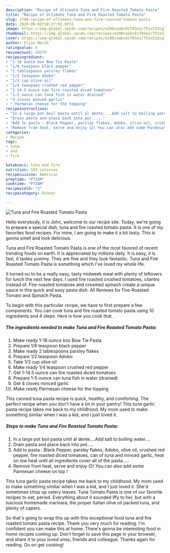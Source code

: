 ```yaml
---
description: "Recipe of Ultimate Tuna and Fire Roasted Tomato Pasta"
title: "Recipe of Ultimate Tuna and Fire Roasted Tomato Pasta"
slug: 2788-recipe-of-ultimate-tuna-and-fire-roasted-tomato-pasta
date: 2020-09-02T10:27:03.977Z
image: https://img-global.cpcdn.com/recipes/e298caabc01f03a1/751x532cq70/tuna-and-fire-roasted-tomato-pasta-recipe-main-photo.jpg
thumbnail: https://img-global.cpcdn.com/recipes/e298caabc01f03a1/751x532cq70/tuna-and-fire-roasted-tomato-pasta-recipe-main-photo.jpg
cover: https://img-global.cpcdn.com/recipes/e298caabc01f03a1/751x532cq70/tuna-and-fire-roasted-tomato-pasta-recipe-main-photo.jpg
author: Eliza Marsh
ratingvalue: 4
reviewcount: 20179
recipeingredient:
- "1-16 ounce box Bow Tie Pasta"
- "1/8 teaspoon black pepper"
- "2 tablespoons parsley flakes"
- "1/2 teaspoon Adobo"
- "1/3 cup olive oil"
- "1/4 teaspoon crushed red pepper"
- "1-14.5 ounce can fire roasted diced tomatoes"
- "1-5 ounce can tuna fish in water drained"
- "4 cloves minced garlic"
- " Parmesan cheese for the topping"
recipeinstructions:
- "In a large pot boil pasta until al dente....Add salt to boiling water...."
- "Drain pasta and place back into pot....."
- "Add to pasta : Black Pepper, parsley flakes, Adobo, olive oil, crushed red pepper, fire roasted diced tomatoes, can of tuna and minced garlic, heat on low heat until all ingredients cover all of the pasta....."
- "Remove from heat, serve and enjoy 😉! You can also add some Parmesan cheese on top !"
categories:
- Recipe
tags:
- tuna
- and
- fire

katakunci: tuna and fire 
nutrition: 193 calories
recipecuisine: American
preptime: "PT15M"
cooktime: "PT34M"
recipeyield: "2"
recipecategory: Dinner

---
```



![Tuna and Fire Roasted Tomato Pasta](https://img-global.cpcdn.com/recipes/e298caabc01f03a1/751x532cq70/tuna-and-fire-roasted-tomato-pasta-recipe-main-photo.jpg)

Hello everybody, it is John, welcome to our recipe site. Today, we're going to prepare a special dish, tuna and fire roasted tomato pasta. It is one of my favorites food recipes. For mine, I am going to make it a bit tasty. This is gonna smell and look delicious.

Tuna and Fire Roasted Tomato Pasta is one of the most favored of recent trending foods on earth. It is appreciated by millions daily. It is easy, it is fast, it tastes yummy. They are fine and they look fantastic. Tuna and Fire Roasted Tomato Pasta is something which I've loved my whole life.

It turned ou to be a really easy, tasty midweek meal with plenty of leftovers for lunch the next few days. I used fire roasted crushed tomatoes, cilantro instead of. Fire-roasted tomatoes and creamed spinach create a unique sauce in this quick and easy pasta dish. All Reviews for Fire-Roasted Tomato and Spinach Pasta.


To begin with this particular recipe, we have to first prepare a few components. You can cook tuna and fire roasted tomato pasta using 10 ingredients and 4 steps. Here is how you cook that.

<!--inarticleads1-->

##### The ingredients needed to make Tuna and Fire Roasted Tomato Pasta:

1. Make ready 1-16 ounce box Bow Tie Pasta
1. Prepare 1/8 teaspoon black pepper
1. Make ready 2 tablespoons parsley flakes
1. Prepare 1/2 teaspoon Adobo
1. Take 1/3 cup olive oil
1. Make ready 1/4 teaspoon crushed red pepper
1. Get 1-14.5 ounce can fire roasted diced tomatoes
1. Prepare 1-5 ounce can tuna fish in water (drained)
1. Get 4 cloves minced garlic
1. Make ready  Parmesan cheese for the topping


This canned tuna pasta recipe is quick, healthy, and comforting. The perfect recipe when you don&#39;t have a lot in your pantry! This tuna garlic pasta recipe takes me back to my childhood. My mom used to make something similar when I was a kid, and I just loved it. 

<!--inarticleads2-->

##### Steps to make Tuna and Fire Roasted Tomato Pasta:

1. In a large pot boil pasta until al dente....Add salt to boiling water....
1. Drain pasta and place back into pot.....
1. Add to pasta : Black Pepper, parsley flakes, Adobo, olive oil, crushed red pepper, fire roasted diced tomatoes, can of tuna and minced garlic, heat on low heat until all ingredients cover all of the pasta.....
1. Remove from heat, serve and enjoy 😉! You can also add some Parmesan cheese on top !


This tuna garlic pasta recipe takes me back to my childhood. My mom used to make something similar when I was a kid, and I just loved it. She&#39;d sometimes chop up celery leaves. Tuna Tomato Pasta is one of our favorite recipes to eat, period. Everything about it sounded iffy to her, but with a luscious homemade marinara, the proper Italian olive oil packed tuna, and plenty of capers. 

So that's going to wrap this up with this exceptional food tuna and fire roasted tomato pasta recipe. Thank you very much for reading. I'm confident you can make this at home. There's gonna be interesting food in home recipes coming up. Don't forget to save this page in your browser, and share it to your loved ones, friends and colleague. Thanks again for reading. Go on get cooking!
